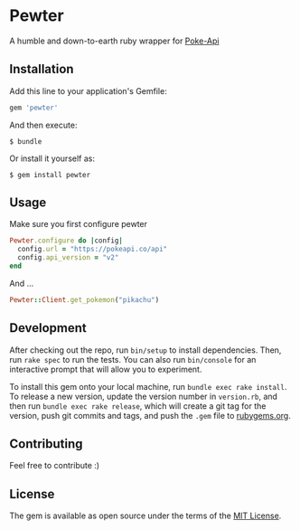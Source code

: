 # Pewter

A humble and down-to-earth ruby wrapper for [Poke-Api](https://pokeapi.co/)

## Installation

Add this line to your application's Gemfile:

```ruby
gem 'pewter'
```

And then execute:

    $ bundle

Or install it yourself as:

    $ gem install pewter

## Usage

Make sure you first configure pewter
```ruby
Pewter.configure do |config|
  config.url = "https://pokeapi.co/api"
  config.api_version = "v2"
end
```

And ...
```ruby
Pewter::Client.get_pokemon("pikachu")
```

## Development

After checking out the repo, run `bin/setup` to install dependencies. Then, run `rake spec` to run the tests. You can also run `bin/console` for an interactive prompt that will allow you to experiment.

To install this gem onto your local machine, run `bundle exec rake install`. To release a new version, update the version number in `version.rb`, and then run `bundle exec rake release`, which will create a git tag for the version, push git commits and tags, and push the `.gem` file to [rubygems.org](https://rubygems.org).

## Contributing

Feel free to contribute :)

## License

The gem is available as open source under the terms of the [MIT License](https://opensource.org/licenses/MIT).
